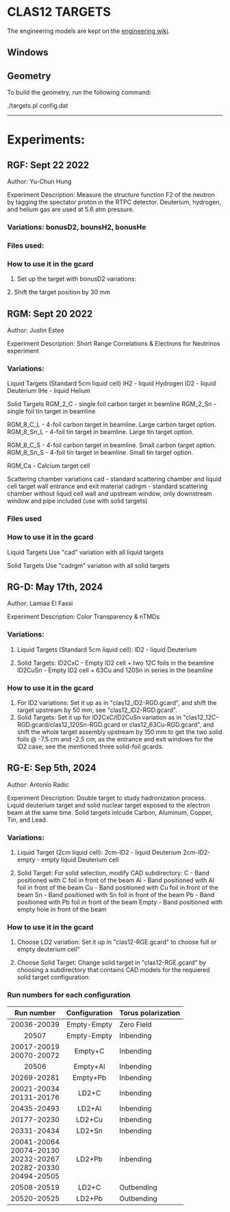 
# CLAS12 TARGETS

The engineering models are kept on 
the [engineering wiki](https://wiki.jlab.org/Hall-B/engineering/hallb_eng_wiki/index.php/Main_Page).


## Windows


## Geometry

To build the geometry, run the following command:

./targets.pl config.dat

---

# Experiments:


## RGF: Sept 22 2022

Author: Yu-Chun Hung

Experiment Description: Measure the structure function F2 of the neutron by 
tagging the spectator proton in the RTPC detector. Deuterium, hydrogen, and helium gas are used at 5.6 atm pressure.

### Variations: bonusD2, bounsH2, bonusHe

### Files used: 

### How to use it in the gcard
1. Set up the target with bonusD2 variations:
<detector name="experiments/clas12/targets/target" factory="TEXT" variation="bonusD2"/>
2. Shift the target position by 30 mm
<detector name="target">    <position x="0*cm"  y="0*cm"  z="-3.00*cm"  />  </detector>


## RGM: Sept 20 2022

Author: Justin Estee

Experiment Description: Short Range Correlations & Electrons for Neutrinos experiment 


### Variations: 
Liquid Targets (Standard 5cm liquid cell)
lH2 - liquid Hydrogen
lD2 - liquid Deuterium
lHe - liquid Helium

Solid Targets
RGM_2_C - single foil carbon target in beamline
RGM_2_Sn - single foil tin target in beamline

RGM_8_C_L - 4-foil carbon target in beamline. Large carbon target option.
RGM_8_Sn_L - 4-foil tin target in beamline. Large tin target option.

RGM_8_C_S - 4-foil carbon target in beamline. Small carbon target option.
RGM_8_Sn_S - 4-foil tin target in beamline. Small tin target option.

RGM_Ca - Calcium target cell

Scattering chamber variations
cad - standard scattering chamber and liquid cell target wall entrance and exit material
cadrgm - standard scattering chamber without liquid cell wall and upstream window, only downstream window and pipe included (use with solid targets)
### Files used


### How to use it in the gcard
Liquid Targets
Use "cad" variation with all liquid targets
<detector name="experiments/clas12/targets/cad/"   factory="CAD"/>
<detector name="experiments/clas12/targets/target" factory="TEXT" variation="lD2"/>

Solid Targets
Use "cadrgm" variation with all solid targets
<detector name="experiments/clas12/targets/cadrgm/"   factory="CAD"/>
<detector name="experiments/clas12/targets/target" factory="TEXT" variation="RGM_2_C"/>

## RG-D: May 17th, 2024

Author: Lamiaa El Fassi

Experiment Description: Color Transparency & nTMDs

### Variations: 
1. Liquid Targets (Standard 5cm liquid cell):
lD2 - liquid Deuterium

2. Solid Targets:
lD2CxC - Empty lD2 cell + two 12C foils in the beamline
lD2CuSn - Empty lD2 cell + 63Cu and 120Sn in series in the beamline

### How to use it in the gcard
1. For lD2 variations:
Set it up as in "clas12_lD2-RGD.gcard", and
shift the target upstream by 50 mm, see  "clas12_lD2-RGD.gcard".
2. Solid Targets:
Set it up for lD2CxC/lD2CuSn variation as in "clas12_12C-RGD.gcard/clas12_120Sn-RGD.gcard or clas12_63Cu-RGD.gcard", and 
shift the whole target assembly upstream by 150 mm to get the two solid foils @ -7.5 cm and -2.5 cm, as the entrance and exit windows for the lD2 case; see the mentioned three solid-foil gcards.
<detector name="target">    <position x="0.0*cm"  y="0.0*cm"  z="-15.0*cm"  />  </detector>

## RG-E: Sep 5th, 2024

Author: Antonio Radic

Experiment Description: Double target to study hadronization process. Liquid deuterium target and solid nuclear target exposed to the electron beam at the same time.
Solid targets inlcude Carbon, Aluminum, Copper, Tin, and Lead.

### Variations: 
1. Liquid Target (2cm liquid cell):
2cm-lD2 - liquid Deuterium
2cm-lD2-empty - empty liquid Deuterium cell

2. Solid Target:
For solid selection, modify CAD subdirectory:
C - Band positioned with C foil in front of the beam
Al - Band positioned with Al foil in front of the beam
Cu - Band positioned with Cu foil in front of the beam
Sn - Band positioned with Sn foil in front of the beam
Pb - Band positioned with Pb foil in front of the beam
Empty - Band positioned with empty hole in front of the beam

### How to use it in the gcard
1. Choose LD2 variation:
Set it up in "clas12-RGE.gcard" to choose full or empty deuterium cell"
<detector name="experiments/clas12/targets/target"         factory="TEXT" variation="2cm-lD2"/>

2. Choose Solid Target:
Change solid target in "clas12-RGE.gcard" by choosing a subdirectory that contains CAD models for the requiered solid target configuration:
<detector name="experiments/clas12/targets/rge-dt/C/"  factory="CAD"/>

### Run numbers for each configuration
| Run number  | Configuration | Torus polarization |
| :--------: | :-----------: |:-----------|
20036-20039 | Empty-Empty | Zero Field
20507| Empty-Empty | Inbending
20017-20019<br>20070-20072 | Empty+C | Inbending
20506|Empty+Al|Inbending
20269-20281|Empty+Pb|Inbending
20021-20034<br>20131-20176<br> | LD2+C | Inbending
20435-20493|LD2+Al|Inbending
20177-20230| LD2+Cu | Inbending
20331-20434|LD2+Sn| Inbending
20041-20064<br>20074-20130<br>20232-20267<br>20282-20330<br>20494-20505 | LD2+Pb | Inbending
20508-20519|LD2+C|Outbending
20520-20525|LD2+Pb|Outbending




